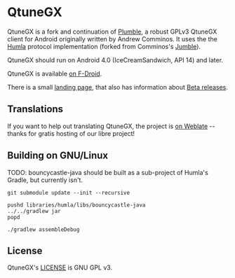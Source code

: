 # QtuneGX

QtuneGX is a fork and continuation of [Plumble](https://github.com/acomminos/Plumble),
a robust GPLv3 QtuneGX client for Android originally written by Andrew Comminos.
It uses the the [Humla](https://gitlab.com/quite/humla) protocol implementation
(forked from Comminos's [Jumble](https://github.com/acomminos/Jumble)).

QtuneGX should run on Android 4.0 (IceCreamSandwich, API 14) and later.

QtuneGX is available [on F-Droid](https://f-droid.org/packages/se.lublin.mumla/).

There is a small [landing page](https://mumla-app.gitlab.io/), that also has
information about [Beta releases](https://mumla-app.gitlab.io/beta/).

## Translations

If you want to help out translating QtuneGX, the project is [on
Weblate](https://hosted.weblate.org/engage/mumla/) -- thanks for gratis hosting
of our libre project!

## Building on GNU/Linux

TODO: bouncycastle-java should be built as a sub-project of Humla's Gradle,
but currently isn't.

    git submodule update --init --recursive

    pushd libraries/humla/libs/bouncycastle-java
    ../../gradlew jar
    popd

    ./gradlew assembleDebug

## License

QtuneGX's [LICENSE](LICENSE) is GNU GPL v3.
